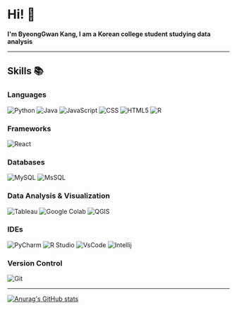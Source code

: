 # Hi! 👋

**I'm ByeongGwan Kang, I am a Korean college student studying data analysis**


---

## Skills 📚

### Languages 
![Python](https://img.shields.io/badge/Python-3776AB?style=for-the-badge&logo=python&logoColor=white)
![Java](https://img.shields.io/badge/Java-ED8B00?style=for-the-badge&logo=openjdk&logoColor=white)
![JavaScript](https://img.shields.io/badge/JavaScript-F7DF1E?style=for-the-badge&logo=JavaScript&logoColor=white)
![CSS](https://img.shields.io/badge/CSS3-1572B6?style=for-the-badge&logo=css3&logoColor=white)
![HTML5](https://img.shields.io/badge/HTML5-E34F26?style=for-the-badge&logo=html5&logoColor=white)
![R](https://img.shields.io/badge/R-276DC3?style=for-the-badge&logo=r&logoColor=white)

### Frameworks
![React](https://img.shields.io/badge/React-20232A?style=for-the-badge&logo=react&logoColor=61DAFB)

### Databases
![MySQL]([https://img.shields.io/badge/MySQL-00000F?style=for-the-badge&logo=mysql&logoColor=white](https://img.shields.io/badge/MySQL-005C84?style=for-the-badge&logo=mysql&logoColor=white))
![MsSQL](https://img.shields.io/badge/Microsoft_SQL_Server-CC2927?style=for-the-badge&logo=microsoft-sql-server&logoColor=white)

### Data Analysis & Visualization
![Tableau](https://img.shields.io/badge/Tableau-E97627?style=for-the-badge&logo=Tableau&logoColor=white)
![Google Colab](https://img.shields.io/badge/Colab-F9AB00?style=for-the-badge&logo=googlecolab&color=525252)
![QGIS](https://img.shields.io/badge/QGIS-589632?style=for-the-badge&logo=qgis&logoColor=white)


### IDEs
![PyCharm](https://img.shields.io/badge/PyCharm-000000.svg?&style=for-the-badge&logo=PyCharm&logoColor=white)
![R Studio](https://img.shields.io/badge/RStudio-75AADB?style=for-the-badge&logo=RStudio&logoColor=white)
![VsCode](https://img.shields.io/badge/Visual_Studio_Code-0078D4?style=for-the-badge&logo=visual%20studio%20code&logoColor=white)
![Intellij](https://img.shields.io/badge/IntelliJ_IDEA-000000.svg?style=for-the-badge&logo=intellij-idea&logoColor=white)

### Version Control
![Git](https://img.shields.io/badge/GIT-E44C30?style=for-the-badge&logo=git&logoColor=white)

---

[![Anurag's GitHub stats](https://github-readme-stats.vercel.app/api?username=ByeongGwan31)](https://github.com/anuraghazra/github-readme-stats)
